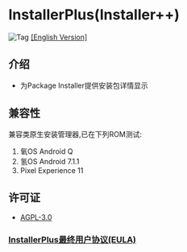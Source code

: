 # InstallerPlus(Installer++)

![Tag](https://img.shields.io/github/v/tag/Nextalone/InstallerPlus) [[English Version]](README.md)

## 介绍

- 为Package Installer提供安装包详情显示

## 兼容性

兼容类原生安装管理器,已在下列ROM测试:

1. 氧OS Android Q
2. 氢OS Android 7.1.1
3. Pixel Experience 11

## 许可证

- [AGPL-3.0](./LICENSE.md)

### [InstallerPlus最终用户协议(EULA)](./app/src/main/assets/eula.md)
